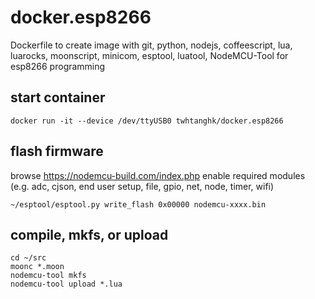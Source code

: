 # docker.esp8266
Dockerfile to create image with git, python, nodejs, coffeescript, lua, luarocks, moonscript, minicom, esptool, luatool, NodeMCU-Tool for esp8266 programming

## start container
```
docker run -it --device /dev/ttyUSB0 twhtanghk/docker.esp8266
```

## flash firmware
browse https://nodemcu-build.com/index.php
enable required modules (e.g. adc, cjson, end user setup, file, gpio, net, node, timer, wifi)
```
~/esptool/esptool.py write_flash 0x00000 nodemcu-xxxx.bin
```

## compile, mkfs, or upload
```
cd ~/src
moonc *.moon
nodemcu-tool mkfs
nodemcu-tool upload *.lua
```
